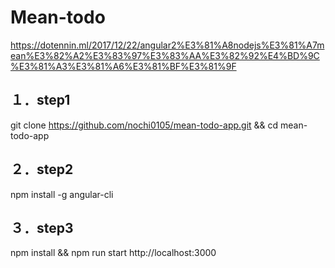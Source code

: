 # Mean-todo
<https://dotennin.ml/2017/12/22/angular2%E3%81%A8nodejs%E3%81%A7mean%E3%82%A2%E3%83%97%E3%83%AA%E3%82%92%E4%BD%9C%E3%81%A3%E3%81%A6%E3%81%BF%E3%81%9F>
<reference>


## １．step1
git clone https://github.com/nochi0105/mean-todo-app.git && cd mean-todo-app

## ２．step2
npm install -g angular-cli

## ３．step3
npm install && npm run start
http://localhost:3000
